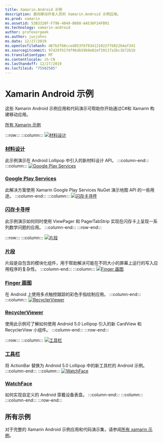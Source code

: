 ```yaml
---
title: Xamarin.Android 示例
description: 面向移动开发人员的 Xamarin.Android 示例应用。
ms.prod: xamarin
ms.assetid: 53B3326F-F796-4849-B808-AA536F24FB91
ms.technology: xamarin-android
author: profexorgeek
ms.author: jusjohns
ms.date: 12/27/2019
ms.openlocfilehash: d67b3f68cced853f6f934121022ff682264af341
ms.sourcegitcommit: 97d29fb174f96db59b9e82ef3911fa3bc1b72b1b
ms.translationtype: MT
ms.contentlocale: zh-CN
ms.lasthandoff: 12/27/2019
ms.locfileid: "75502505"
---
```

# <a name="xamarinandroid-samples"></a>Xamarin Android 示例

这些 Xamarin Android 示例应用和代码演示可帮助你开始通过C#和 Xamarin 构建移动应用。

[所有 Xamarin 示例](https://docs.microsoft.com/samples/browse/?products=xamarin&term=Xamarin.Android)

:::row:::
    :::column:::
[![材料设计](images/material-design.png)](https://docs.microsoft.com/samples/xamarin/monodroid-samples/android50-googleio2014master/)

### <a name="material-designhttpsdocsmicrosoftcomsamplesxamarinmonodroid-samplesandroid50-googleio2014master"></a>[材料设计](https://docs.microsoft.com/samples/xamarin/monodroid-samples/android50-googleio2014master/)

此示例演示在 Android Lollipop 中引入的新材料设计 API。
  :::column-end:::
    :::column:::
[![Google Play Services](images/gps.png)](https://docs.microsoft.com/samples/xamarin/monodroid-samples/googleplayservices/)

### <a name="google-play-serviceshttpsdocsmicrosoftcomsamplesxamarinmonodroid-samplesgoogleplayservices"></a>[Google Play Services](https://docs.microsoft.com/samples/xamarin/monodroid-samples/googleplayservices/)

此解决方案使用 Xamarin Google Play Services NuGet 演示地图 API 的一些用途。
  :::column-end:::
    :::column:::
[![闪存卡寻呼](images/flash.png)](https://docs.microsoft.com/samples/xamarin/monodroid-samples/userinterface-flashcardpager/)

### <a name="flash-card-pagerhttpsdocsmicrosoftcomsamplesxamarinmonodroid-samplesuserinterface-flashcardpager"></a>[闪存卡寻呼](https://docs.microsoft.com/samples/xamarin/monodroid-samples/userinterface-flashcardpager/)

此示例演示如何同时使用 ViewPager 和 PagerTabStrip 实现在闪存卡上呈现一系列数学问题的应用。
  :::column-end:::
:::row-end:::

:::row:::
    :::column:::
[![片段](images/fragments.png)](https://docs.microsoft.com/samples/xamarin/monodroid-samples/fragmentswalkthrough/)

### <a name="fragmentshttpsdocsmicrosoftcomsamplesxamarinmonodroid-samplesfragmentswalkthrough"></a>[片段](https://docs.microsoft.com/samples/xamarin/monodroid-samples/fragmentswalkthrough/)

片段是自包含的模块化组件，用于帮助解决可能在不同大小的屏幕上运行的写入应用程序的复杂性。
    :::column-end:::
    :::column:::
[![Finger 画图](images/fingerpaint.png)](https://docs.microsoft.com/samples/xamarin/monodroid-samples/applicationfundamentals-fingerpaint/)

### <a name="finger-painthttpsdocsmicrosoftcomsamplesxamarinmonodroid-samplesapplicationfundamentals-fingerpaint"></a>[Finger 画图](https://docs.microsoft.com/samples/xamarin/monodroid-samples/applicationfundamentals-fingerpaint/)

在 Android 上使用多点触控跟踪的彩色手指绘制应用。
    :::column-end:::
    :::column:::
[![RecyclerViewer](images/recycler.png)](https://docs.microsoft.com/samples/xamarin/monodroid-samples/android50-recyclerviewer/)

### <a name="recyclerviewerhttpsdocsmicrosoftcomsamplesxamarinmonodroid-samplesandroid50-recyclerviewer"></a>[RecyclerViewer](https://docs.microsoft.com/samples/xamarin/monodroid-samples/android50-recyclerviewer/)

使用此示例可了解如何使用 Android 5.0 Lollipop 引入的新 CardView 和 RecyclerView 小组件。
    :::column-end:::
:::row-end:::

:::row:::
    :::column:::
[![工具栏](images/toolbar.png)](https://docs.microsoft.com/samples/xamarin/monodroid-samples/android50-toolbar/)

### <a name="toolbarhttpsdocsmicrosoftcomsamplesxamarinmonodroid-samplesandroid50-toolbar"></a>[工具栏](https://docs.microsoft.com/samples/xamarin/monodroid-samples/android50-toolbar/)

将 ActionBar 替换为 Android 5.0 Lollipop 中的新工具栏的 Android 示例。
    :::column-end:::
    :::column:::
[![WatchFace](images/watchface.png)](https://docs.microsoft.com/samples/xamarin/monodroid-samples/wear-watchface/)

### <a name="watchfacehttpsdocsmicrosoftcomsamplesxamarinmonodroid-sampleswear-watchface"></a>[WatchFace](https://docs.microsoft.com/samples/xamarin/monodroid-samples/wear-watchface/)

如何实现自定义的 Android 穿戴设备表盘。
    :::column-end:::
    :::column:::
    :::column-end:::
:::row-end:::

## <a name="all-samples"></a>所有示例

对于完整的 Xamarin Android 示例应用和代码演示集，请参阅[所有 xamarin 示例](https://docs.microsoft.com/samples/browse/?products=xamarin&term=Xamarin.Android)。
